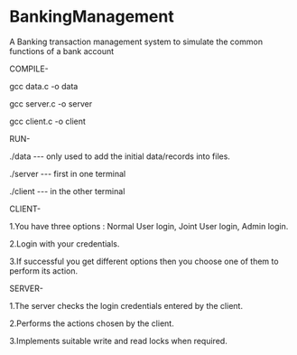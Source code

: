 # BankingManagement
A Banking transaction management system to simulate the common functions of a bank account

COMPILE-

gcc data.c -o data   

gcc server.c -o server

gcc client.c -o client

RUN-

./data    ---  only used to add the initial data/records into files.

./server  ---  first in one terminal

./client  ---  in the other terminal

CLIENT-

1.You have three options : Normal User login, Joint User login, Admin login.

2.Login with your credentials.

3.If successful you get different options then you choose one of them to perform its action.

SERVER-

1.The server checks the login credentials entered by the client.

2.Performs the actions chosen by the client.

3.Implements suitable write and read locks when required.
